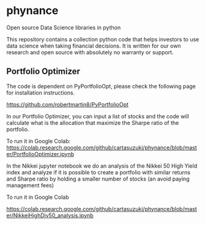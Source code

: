 # phynance
Open source Data Science libraries in python

This repository contains a collection python code that helps investors to use data science when taking financial decisions.
It is written for our own research and open source with absolutely no warranty or support.

## Portfolio Optimizer
The code is dependent on PyPortfolioOpt, please check the following page for installation instructions.

https://github.com/robertmartin8/PyPortfolioOpt

In our Portfolio Optimizer, you can input a list of stocks and the code will calculate what is the allocation that maximize the Sharpe ratio of the portfolio.

To run it in Google Colab:
https://colab.research.google.com/github/cartasuzuki/phynance/blob/master/PortfolioOptimizer.ipynb


In the Nikkei jupyter notebook we do an analysis of the Nikkei 50 High Yield index and analyze if it is possible to create a portfolio with similar returns and Sharpe ratio by holding a smaller number of stocks (an avoid paying management fees)

To run it in Google Colab

https://colab.research.google.com/github/cartasuzuki/phynance/blob/master/NikkeiHighDiv50_analysis.ipynb


